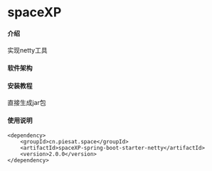 # spaceXP

#### 介绍
实现netty工具

#### 软件架构


#### 安装教程
直接生成jar包
#### 使用说明
    <dependency>
        <groupId>cn.piesat.space</groupId>
        <artifactId>spaceXP-spring-boot-starter-netty</artifactId>
        <version>2.0.0</version>
    </dependency>
